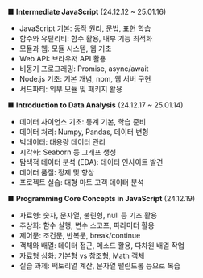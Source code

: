■ **Intermediate JavaScript** (24.12.12 ~ 25.01.16)  
- JavaScript 기본: 동작 원리, 문법, 표현 학습
- 함수와 유틸리티: 함수 활용, 내부 기능 최적화
- 모듈과 웹: 모듈 시스템, 웹 기초
- Web API: 브라우저 API 활용
- 비동기 프로그래밍: Promise, async/await
- Node.js 기초: 기본 개념, npm, 웹 서버 구현
- 서드파티: 외부 모듈 및 패키지 활용  

■ **Introduction to Data Analysis** (24.12.17 ~ 25.01.14)  
- 데이터 사이언스 기초: 통계 기본, 학습 준비
- 데이터 처리: Numpy, Pandas, 데이터 변형
- 빅데이터: 대용량 데이터 관리
- 시각화: Seaborn 등 그래프 생성
- 탐색적 데이터 분석 (EDA): 데이터 인사이트 발견
- 데이터 품질: 정제 및 향상
- 프로젝트 실습: 대형 마트 고객 데이터 분석  

■ **Programming Core Concepts in JavaScript** (24.12.19)  
- 자료형: 숫자, 문자열, 불린형, null 등 기초 활용
- 추상화: 함수 실행, 변수 스코프, 파라미터 활용
- 제어문: 조건문, 반복문, break/continue
- 객체와 배열: 데이터 접근, 메소드 활용, 다차원 배열 작업
- 자료형 심화: 기본형 vs 참조형, Math 객체
- 실습 과제: 팩토리얼 계산, 문자열 팰린드롬 등으로 복습  
